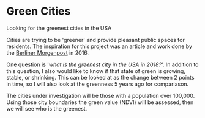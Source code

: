 # Green Cities
Looking for the greenest cities in the USA

Cities are trying to be 'greener' and provide pleasant public spaces for residents. The inspiration for this project was an article and work done by the [Berliner Morgenpost](https://interaktiv.morgenpost.de/gruenste-staedte-deutschlands/) in 2016.

One question is '*what is the greenest city in the USA in 2018?*'. In addition to this question, I also would like to know if that state of green is growing, stable, or shrinking. This can be looked at as the change between 2 points in time, so I will also look at the greenness 5 years ago for compariason.

The cities under investigation will be those with a population over 100,000. Using those city boundaries the green value (NDVI) will be assessed, then we will see who is the greenest.

